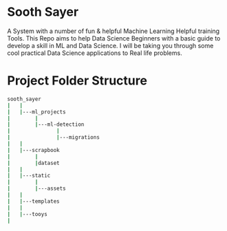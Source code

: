 # Sooth Sayer
A System with a number of fun & helpful Machine Learning Helpful training Tools. This Repo aims to help Data Science Beginners with a basic guide to develop a skill in ML and Data Science. I will be taking you through some cool practical Data Science applications to Real life problems.


# Project Folder Structure
```bash
sooth_sayer
|   |
|   |---ml_projects
|        |
|        |---ml-detection
|               |
|               |---migrations
|   |
|   |---scrapbook
|        |
|        |dataset
|   |
|   |---static
|        |
|        |---assets
|   |
|   |---templates
|   |
|   |---tooys
|                          
```
